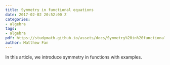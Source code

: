 ```yaml
---
title: Symmetry in functional equations
date: 2017-02-02 20:52:00 Z
categories:
- algebra
tags:
- algebra
pdf: https://studymath.github.io/assets/docs/Symmetry%20in%20functional%20equations.pdf
author: Matthew Fan
---
```


In this article, we introduce symmetry in functions with examples.
